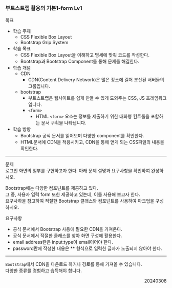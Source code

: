 ### 부트스트랩 활용의 기본1-form Lv1
목표  
  - 학습 주제
    - CSS Flexible Box Layout
    - Bootstrap Grip System
  - 학습 목표
    - CSS Flexible Box Layout을 이해하고 명세에 맞춰 코드를 작성한다.
    - Bootstrap과 Bootstrap Component를 통해 문제를 해결한다.
  - 학습 개념
    - CDN
      - CDN(Content Delivery Network)은 많은 장소에 걸쳐 분산된 서버들의 그룹입니다.
    - bootstrap
      - 부트스트랩은 웹사이트를 쉽게 만들 수 있게 도와주는 CSS, JS 프레임워크입니다.
      - `<form>`
        - HTML `<form>` 요소는 정보를 제출하기 위한 대화형 컨트롤을 포함하는 문서 구획을 나타냅니다.
  - 학습 방향
    - Bootstrap 공식 문서를 읽어보며 다양한 component를 확인한다.
    - HTML문서에 CDN을 적용시키고, CDN을 통해 얻게 되는 CSS파일의 내용을 확인한다.
---
문제  
로그인 화면의 일부를 구현하고자 한다. 아래 문제 설명과 요구사항을 확인하여 완성하시오.  

Bootstrap에는 다양한 컴포넌트를 제공하고 있다.  
그 중, 사용자 입력 form 또한 제공하고 있는데, 이를 사용해 보고자 한다.  
요구사하을 참고하여 적절한 Bootstrap 클래스와 컴포넌트를 사용하여 마크업을 구성하시오.  

요구사항  
- 공식 문서에서 Bootstrap 사용에 필요한 CDN을 가져온다.
- 공식 문서에서 적절한 클래스를 찾아 화면 구성에 활용한다.
- email address란은 input:type이 email이어야 한다.
- password란에 작성한 내용은 ** 형식으로 입력한 글자가 노출되지 않아야 한다.
---
`Bootstrap`에서 CDN을 다운로드 하거나 경로를 통해 가져올 수 있습니다.  
다양한 종류를 경험하고 습득해야 합니다.
<div style="text-align: right">20240308</div>